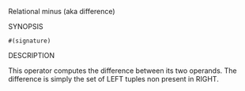 
Relational minus (aka difference)

SYNOPSIS

    #(signature)

DESCRIPTION

This operator computes the difference between its two operands. The 
difference is simply the set of LEFT tuples non present in RIGHT.

